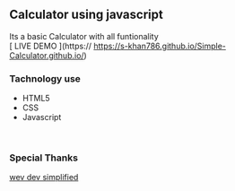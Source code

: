 ## Calculator using javascript 
Its a basic Calculator with all funtionality
<br>
[ LIVE DEMO ](https:// https://s-khan786.github.io/Simple-Calculator.github.io/)
<br>
### Tachnology use 
- HTML5
- CSS
- Javascript
<br>
  
### Special Thanks <br>
[ wev dev simplified ](https://github.com/WebDevSimplified ) 
